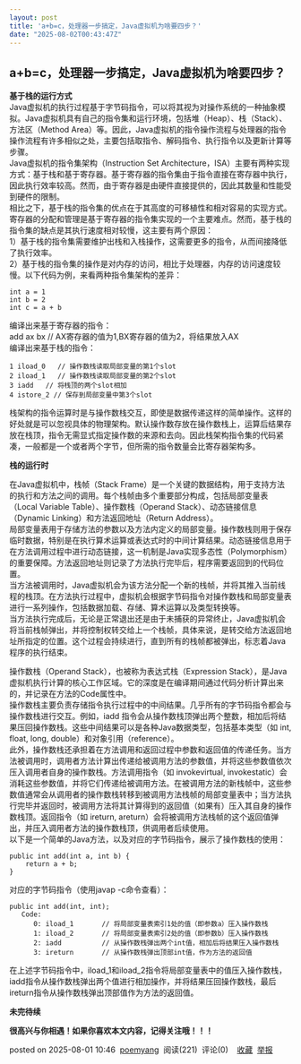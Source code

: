 ```yaml
---
layout: post
title: 'a+b=c，处理器一步搞定，Java虚拟机为啥要四步？'
date: "2025-08-02T00:43:47Z"
---
```

a+b=c，处理器一步搞定，Java虚拟机为啥要四步？
---------------------------

**基于栈的运行方式**  
Java虚拟机的执行过程基于字节码指令，可以将其视为对操作系统的一种抽象模拟。Java虚拟机具有自己的指令集和运行环境，包括堆（Heap）、栈（Stack）、方法区（Method Area）等。因此，Java虚拟机的指令操作流程与处理器的指令操作流程有许多相似之处，主要包括取指令、解码指令、执行指令以及更新计算等步骤。  
Java虚拟机的指令集架构（Instruction Set Architecture，ISA）主要有两种实现方式：基于栈和基于寄存器。基于寄存器的指令集由于指令直接在寄存器中执行，因此执行效率较高。然而，由于寄存器是由硬件直接提供的，因此其数量和性能受到硬件的限制。  
相比之下，基于栈的指令集的优点在于其高度的可移植性和相对容易的实现方式。寄存器的分配和管理是基于寄存器的指令集实现的一个主要难点。然而，基于栈的指令集的缺点是其执行速度相对较慢，这主要有两个原因：  
1）基于栈的指令集需要维护出栈和入栈操作，这需要更多的指令，从而间接降低了执行效率。  
2）基于栈的指令集的操作是对内存的访问，相比于处理器，内存的访问速度较慢。以下代码为例，来看两种指令集架构的差异：

    int a = 1
    int b = 2
    int c = a + b
    

编译出来基于寄存器的指令：  
add ax bx // AX寄存器的值为1,BX寄存器的值为2，将结果放入AX  
编译出来基于栈的指令：

    1 iload_0	// 操作数栈读取局部变量的第1个slot
    2 iload_1	// 操作数栈读取局部变量的第2个slot
    3 iadd	 // 将栈顶的两个slot相加
    4 istore_2 // 保存到局部变量中第3个slot
    

栈架构的指令运算时是与操作数栈交互，即使是数据传递这样的简单操作。这样的好处就是可以忽视具体的物理架构。默认操作数存放在操作数栈上，运算后结果存放在栈顶，指令无需显式指定操作数的来源和去向。因此栈架构指令集的代码紧凑，一般都是一个或者两个字节，但所需的指令数量会比寄存器架构多。  

**栈的运行时**

在Java虚拟机中，栈帧（Stack Frame）是一个关键的数据结构，用于支持方法的执行和方法之间的调用。每个栈帧由多个重要部分构成，包括局部变量表（Local Variable Table）、操作数栈（Operand Stack）、动态链接信息（Dynamic Linking）和方法返回地址（Return Address）。  
局部变量表用于存储方法的参数以及方法内定义的局部变量。操作数栈则用于保存临时数据，特别是在执行算术运算或表达式时的中间计算结果。动态链接信息用于在方法调用过程中进行动态链接，这一机制是Java实现多态性（Polymorphism）的重要保障。方法返回地址则记录了方法执行完毕后，程序需要返回到的代码位置。  
当方法被调用时，Java虚拟机会为该方法分配一个新的栈帧，并将其推入当前线程的栈顶。在方法执行过程中，虚拟机会根据字节码指令对操作数栈和局部变量表进行一系列操作，包括数据加载、存储、算术运算以及类型转换等。  
当方法执行完成后，无论是正常退出还是由于未捕获的异常终止，Java虚拟机会将当前栈帧弹出，并将控制权转交给上一个栈帧，具体来说，是转交给方法返回地址所指定的位置。这个过程会持续进行，直到所有的栈帧都被弹出，标志着Java程序的执行结束。  

操作数栈（Operand Stack），也被称为表达式栈（Expression Stack），是Java虚拟机执行计算的核心工作区域。它的深度是在编译期间通过代码分析计算出来的，并记录在方法的Code属性中。  
操作数栈主要负责存储指令执行过程中的中间结果。几乎所有的字节码指令都会与操作数栈进行交互。例如，iadd 指令会从操作数栈顶弹出两个整数，相加后将结果压回操作数栈。这些中间结果可以是各种Java数据类型，包括基本类型（如 int, float, long, double）和对象引用（reference）。  
此外，操作数栈还承担着在方法调用和返回过程中参数和返回值的传递任务。当方法被调用时，调用者方法计算出传递给被调用方法的参数值，并将这些参数值依次压入调用者自身的操作数栈。方法调用指令（如 invokevirtual, invokestatic）会消耗这些参数值，并将它们传递给被调用方法。在被调用方法的新栈帧中，这些参数值通常会从调用者的操作数栈转移到被调用方法栈帧的局部变量表中；当方法执行完毕并返回时，被调用方法将其计算得到的返回值（如果有）压入其自身的操作数栈顶。返回指令（如 ireturn, areturn）会将被调用方法栈帧的这个返回值弹出，并压入调用者方法的操作数栈顶，供调用者后续使用。  
以下是一个简单的Java方法，以及对应的字节码指令，展示了操作数栈的使用：

    public int add(int a, int b) {
        return a + b;
    }
    

对应的字节码指令（使用javap -c命令查看）：

    public int add(int, int);
       Code:
          0: iload_1       // 将局部变量表索引1处的值（即参数a）压入操作数栈
          1: iload_2       // 将局部变量表索引2处的值（即参数b）压入操作数栈
          2: iadd          // 从操作数栈弹出两个int值，相加后将结果压入操作数栈
          3: ireturn       // 从操作数栈弹出顶部int值，作为方法的返回值
    

在上述字节码指令中，iload\_1和iload\_2指令将局部变量表中的值压入操作数栈，iadd指令从操作数栈弹出两个值进行相加操作，并将结果压回操作数栈，最后ireturn指令从操作数栈弹出顶部值作为方法的返回值。

**未完待续**

**很高兴与你相遇！如果你喜欢本文内容，记得关注哦！！！**

posted on 2025-08-01 10:46  [poemyang](https://www.cnblogs.com/poemyang)  阅读(221)  评论(0)    [收藏](javascript:void\(0\))  [举报](javascript:void\(0\))